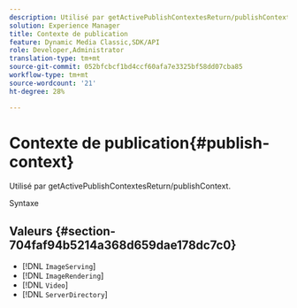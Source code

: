 ```yaml
---
description: Utilisé par getActivePublishContextesReturn/publishContext.
solution: Experience Manager
title: Contexte de publication
feature: Dynamic Media Classic,SDK/API
role: Developer,Administrator
translation-type: tm+mt
source-git-commit: 052bfcbcf1bd4ccf60afa7e3325bf58dd07cba85
workflow-type: tm+mt
source-wordcount: '21'
ht-degree: 28%

---
```



# Contexte de publication{#publish-context}

Utilisé par getActivePublishContextesReturn/publishContext.

Syntaxe

## Valeurs {#section-704faf94b5214a368d659dae178dc7c0}

* [!DNL `ImageServing`]
* [!DNL `ImageRendering`]
* [!DNL `Video`]
* [!DNL `ServerDirectory`]

